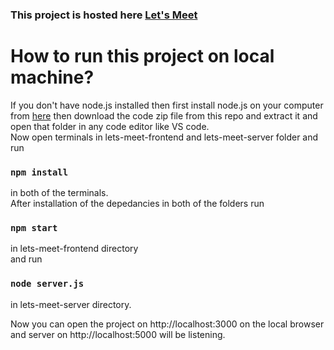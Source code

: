 ### This project is hosted here [Let's Meet](https://lets-meet-app.netlify.app/)

# How to run this project on local machine?
If you don't have node.js installed then first install node.js on your computer from [here](https://nodejs.org/en/download/)
then download the code zip file from this repo and extract it and open that folder in any code editor like VS code.   
Now open terminals in lets-meet-frontend and lets-meet-server folder and run    
### `npm install`    
in both of the terminals.   
After installation of the depedancies in both of the folders run     
### `npm start`     
in lets-meet-frontend directory    
and run    
### `node server.js`    
in lets-meet-server directory.      
 
Now you can open the project on http://localhost:3000 on the local browser and server on http://localhost:5000 will be listening.
